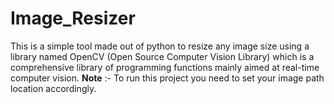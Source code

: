 # Image_Resizer
This is a simple tool made out of python to resize any image size using a library named OpenCV (Open Source Computer Vision Library) which is a comprehensive library of programming functions mainly aimed at real-time computer vision.
**Note** :- To run this project you need to set your image path location accordingly.
